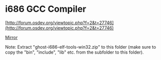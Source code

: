 # i686 GCC Compiler

[http://forum.osdev.org/viewtopic.php?f=2&t=27746](http://forum.osdev.org/viewtopic.php?f=2&t=27746)

[Mirror](https://drive.google.com/file/d/0B85K_c7mx3QjUnZuaFRPWlBIcXM/edit)

Note: Extract "ghost-i686-elf-tools-win32.zip" to this folder (make sure to copy the "bin", "include", "lib" etc. from the subfolder to this folder).
